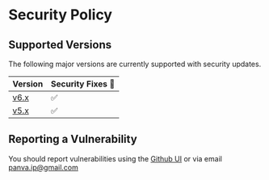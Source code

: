 # Security Policy

## Supported Versions

The following major versions are currently supported with security updates.

| Version                                                  | Security Fixes 🔑 |
| -------------------------------------------------------- | ----------------- |
| [v6.x](https://github.com/panva/openid-client/tree/v6.x) | ✅                |
| [v5.x](https://github.com/panva/openid-client/tree/v5.x) | ✅                |

## Reporting a Vulnerability

You should report vulnerabilities using the [Github UI](https://github.com/panva/openid-client/security/advisories/new) or via email panva.ip@gmail.com
